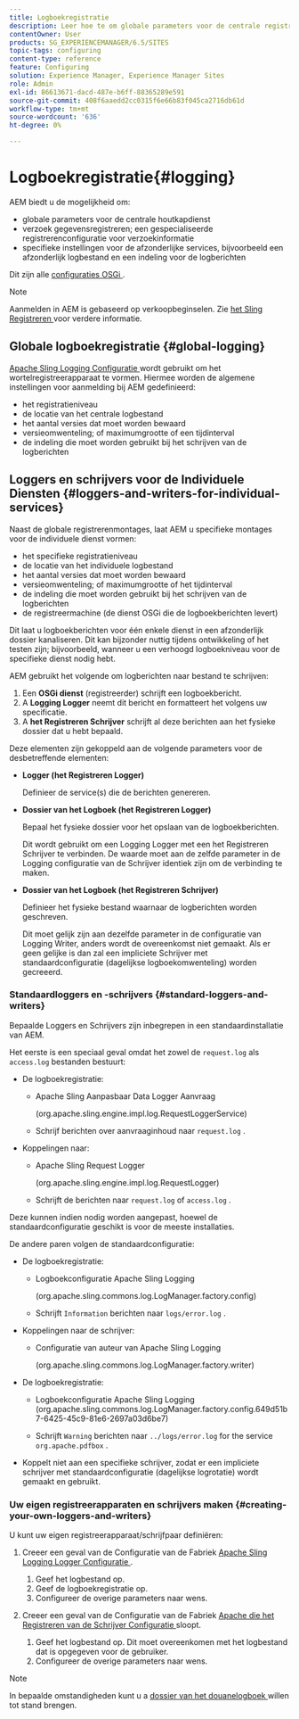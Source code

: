 ```yaml
---
title: Logboekregistratie
description: Leer hoe te om globale parameters voor de centrale registrerendienst, specifieke montages voor de individuele diensten te vormen of hoe te om gegevensregistreren te verzoeken.
contentOwner: User
products: SG_EXPERIENCEMANAGER/6.5/SITES
topic-tags: configuring
content-type: reference
feature: Configuring
solution: Experience Manager, Experience Manager Sites
role: Admin
exl-id: 86613671-dacd-487e-b6ff-88365289e591
source-git-commit: 408f6aaedd2cc0315f6e66b83f045ca2716db61d
workflow-type: tm+mt
source-wordcount: '636'
ht-degree: 0%

---
```


# Logboekregistratie{#logging}

AEM biedt u de mogelijkheid om:

* globale parameters voor de centrale houtkapdienst
* verzoek gegevensregistreren; een gespecialiseerde registrerenconfiguratie voor verzoekinformatie
* specifieke instellingen voor de afzonderlijke services, bijvoorbeeld een afzonderlijk logbestand en een indeling voor de logberichten

Dit zijn alle [ configuraties OSGi ](/help/sites-deploying/configuring-osgi.md).

>[!NOTE]
>
>Aanmelden in AEM is gebaseerd op verkoopbeginselen. Zie [ het Sling Registreren ](https://sling.apache.org/site/logging.html) voor verdere informatie.

## Globale logboekregistratie {#global-logging}

[ Apache Sling Logging Configuratie ](/help/sites-deploying/osgi-configuration-settings.md) wordt gebruikt om het wortelregistreerapparaat te vormen. Hiermee worden de algemene instellingen voor aanmelding bij AEM gedefinieerd:

* het registratieniveau
* de locatie van het centrale logbestand
* het aantal versies dat moet worden bewaard
* versieomwenteling; of maximumgrootte of een tijdinterval
* de indeling die moet worden gebruikt bij het schrijven van de logberichten

## Loggers en schrijvers voor de Individuele Diensten {#loggers-and-writers-for-individual-services}

Naast de globale registrerenmontages, laat AEM u specifieke montages voor de individuele dienst vormen:

* het specifieke registratieniveau
* de locatie van het individuele logbestand
* het aantal versies dat moet worden bewaard
* versieomwenteling; of maximumgrootte of het tijdinterval
* de indeling die moet worden gebruikt bij het schrijven van de logberichten
* de registreermachine (de dienst OSGi die de logboekberichten levert)

Dit laat u logboekberichten voor één enkele dienst in een afzonderlijk dossier kanaliseren. Dit kan bijzonder nuttig tijdens ontwikkeling of het testen zijn; bijvoorbeeld, wanneer u een verhoogd logboekniveau voor de specifieke dienst nodig hebt.

AEM gebruikt het volgende om logberichten naar bestand te schrijven:

1. Een **OSGi dienst** (registreerder) schrijft een logboekbericht.
1. A **Logging Logger** neemt dit bericht en formatteert het volgens uw specificatie.
1. A **het Registreren Schrijver** schrijft al deze berichten aan het fysieke dossier dat u hebt bepaald.

Deze elementen zijn gekoppeld aan de volgende parameters voor de desbetreffende elementen:

* **Logger (het Registreren Logger)**

  Definieer de service(s) die de berichten genereren.

* **Dossier van het Logboek (het Registreren Logger)**

  Bepaal het fysieke dossier voor het opslaan van de logboekberichten.

  Dit wordt gebruikt om een Logging Logger met een het Registreren Schrijver te verbinden. De waarde moet aan de zelfde parameter in de Logging configuratie van de Schrijver identiek zijn om de verbinding te maken.

* **Dossier van het Logboek (het Registreren Schrijver)**

  Definieer het fysieke bestand waarnaar de logberichten worden geschreven.

  Dit moet gelijk zijn aan dezelfde parameter in de configuratie van Logging Writer, anders wordt de overeenkomst niet gemaakt. Als er geen gelijke is dan zal een impliciete Schrijver met standaardconfiguratie (dagelijkse logboekomwenteling) worden gecreeerd.

### Standaardloggers en -schrijvers {#standard-loggers-and-writers}

Bepaalde Loggers en Schrijvers zijn inbegrepen in een standaardinstallatie van AEM.

Het eerste is een speciaal geval omdat het zowel de `request.log` als `access.log` bestanden bestuurt:

* De logboekregistratie:

   * Apache Sling Aanpasbaar Data Logger Aanvraag

     (org.apache.sling.engine.impl.log.RequestLoggerService)

   * Schrijf berichten over aanvraaginhoud naar `request.log` .

* Koppelingen naar:

   * Apache Sling Request Logger

     (org.apache.sling.engine.impl.log.RequestLogger)

   * Schrijft de berichten naar `request.log` of `access.log` .

Deze kunnen indien nodig worden aangepast, hoewel de standaardconfiguratie geschikt is voor de meeste installaties.

De andere paren volgen de standaardconfiguratie:

* De logboekregistratie:

   * Logboekconfiguratie Apache Sling Logging

     (org.apache.sling.commons.log.LogManager.factory.config)

   * Schrijft `Information` berichten naar `logs/error.log` .

* Koppelingen naar de schrijver:

   * Configuratie van auteur van Apache Sling Logging

     (org.apache.sling.commons.log.LogManager.factory.writer)

* De logboekregistratie:

   * Logboekconfiguratie Apache Sling Logging
(org.apache.sling.commons.log.LogManager.factory.config.649d51b7-6425-45c9-81e6-2697a03d6be7)

   * Schrijft `Warning` berichten naar `../logs/error.log` for the service `org.apache.pdfbox` .

* Koppelt niet aan een specifieke schrijver, zodat er een impliciete schrijver met standaardconfiguratie (dagelijkse logrotatie) wordt gemaakt en gebruikt.

### Uw eigen registreerapparaten en schrijvers maken {#creating-your-own-loggers-and-writers}

U kunt uw eigen registreerapparaat/schrijfpaar definiëren:

1. Creeer een geval van de Configuratie van de Fabriek [ Apache Sling Logging Logger Configuratie ](/help/sites-deploying/osgi-configuration-settings.md).

   1. Geef het logbestand op.
   1. Geef de logboekregistratie op.
   1. Configureer de overige parameters naar wens.

1. Creeer een geval van de Configuratie van de Fabriek [ Apache die het Registreren van de Schrijver Configuratie ](/help/sites-deploying/osgi-configuration-settings.md) sloopt.

   1. Geef het logbestand op. Dit moet overeenkomen met het logbestand dat is opgegeven voor de gebruiker.
   1. Configureer de overige parameters naar wens.

>[!NOTE]
>
>In bepaalde omstandigheden kunt u a [ dossier van het douanelogboek ](/help/sites-deploying/monitoring-and-maintaining.md#create-a-custom-log-file) willen tot stand brengen.
